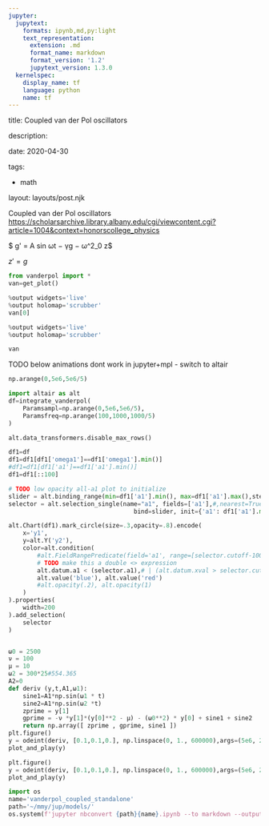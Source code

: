 ```yaml
---
jupyter:
  jupytext:
    formats: ipynb,md,py:light
    text_representation:
      extension: .md
      format_name: markdown
      format_version: '1.2'
      jupytext_version: 1.3.0
  kernelspec:
    display_name: tf
    language: python
    name: tf
---
```


title: Coupled van der Pol oscillators

description:  

date: 2020-04-30

tags:
  - math

layout: layouts/post.njk


Coupled van der Pol oscillators
https://scholarsarchive.library.albany.edu/cgi/viewcontent.cgi?article=1004&context=honorscollege_physics

$ g' = A sin ωt − γg − ω^2_0 z$

$z' = g$

```python code_folding=[]
from vanderpol import *
van=get_plot()

```

```python
%output widgets='live'
%output holomap='scrubber'
van[0]
```

```python
%output widgets='live'
%output holomap='scrubber'

van
```

TODO below animations dont work in jupyter+mpl - switch to altair

```python
np.arange(0,5e6,5e6/5)
```

```python
import altair as alt
df=integrate_vanderpol(
    Paramsampl=np.arange(0,5e6,5e6/5),
    Paramsfreq=np.arange(100,1000,1000/5)
)
```

```python
alt.data_transformers.disable_max_rows()

df1=df
df1=df1[df1['omega1']==df1['omega1'].min()]
#df1=df1[df1['a1']==df1['a1'].min()]
df1=df1[::100]
```

```python
# TODO low opacity all-a1 plot to initialize
slider = alt.binding_range(min=df1['a1'].min(), max=df1['a1'].max(),step=df1['a1'].max()/5)
selector = alt.selection_single(name="a1", fields=['a1'],#,nearest=True,
                                   bind=slider, init={'a1': df1['a1'].max()})

alt.Chart(df1).mark_circle(size=.3,opacity=.8).encode(
    x='y1',
    y=alt.Y('y2'),
    color=alt.condition(
        #alt.FieldRangePredicate(field='a1', range=[selector.cutoff-1000, selector.cutoff+100000]),
        # TODO make this a double <> expression
        alt.datum.a1 < (selector.a1),# | (alt.datum.xval > selector.cutoff-100)),
        alt.value('blue'), alt.value('red')
        #alt.opacity(.2), alt.opacity(1)
    )
).properties(
    width=200
).add_selection(
    selector
)

```

```python

ω0 = 2500
ν = 100
µ = 10
ω2 = 300*25#554.365
A2=0
def deriv (y,t,A1,ω1):
    sine1=A1*np.sin(ω1 * t)
    sine2=A1*np.sin(ω2 *t)
    zprime = y[1]
    gprime = -ν *y[1]*(y[0]**2 - µ) - (ω0**2) * y[0] + sine1 + sine2
    return np.array([ zprime , gprime, sine1 ])
plt.figure()
y = odeint(deriv, [0.1,0.1,0.], np.linspace(0, 1., 600000),args=(5e6, 2200))  # with w0=2500, get resonance or beating
plot_and_play(y) 
```

```python
plt.figure()
y = odeint(deriv, [0.1,0.1,0.], np.linspace(0, 1., 600000),args=(5e6, 2200))  # with w0=2500, get resonance or beating
plot_and_play(y) 
```

```python
import os
name='vanderpol_coupled_standalone'
path='~/mmy/jup/models/'
os.system(f'jupyter nbconvert {path}{name}.ipynb --to markdown --output {path}{name}')
```
